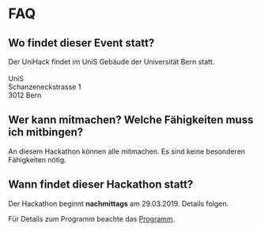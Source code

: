 # FAQ
## Wo findet dieser Event statt?
Der UniHack findet im UniS Gebäude der Universität Bern statt.
<br>
<br> 
UniS 
<br> 
Schanzeneckstrasse 1
<br>
3012 Bern
<br>
## Wer kann mitmachen? Welche Fähigkeiten muss ich mitbingen?
An diesem Hackathon können alle mitmachen. Es sind keine besonderen Fähigkeiten nötig.

## Wann findet dieser Hackathon statt?
Der Hackathon beginnt **nachmittags** am 29.03.2019. Details folgen. 

Für Details zum Programm beachte das [Programm](/program).
